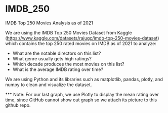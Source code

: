 # IMDB_250
IMDB Top 250 Movies Analysis as of 2021

 We are using the IMDB Top 250 Movies Dataset from Kaggle (https://www.kaggle.com/datasets/rajugc/imdb-top-250-movies-dataset) which contains the top 250 rated movies on IMDB as of 2021 to analyze:
- What are the notable directors on this list?
- What genre usually gets high ratings?
- Which decade produces the most movies on this list?
- What is the average IMDB rating over time?

We are using Python and its libraries such as matplotlib, pandas, plotly, and numpy to clean and visualize the dataset.

*** Note: For our last graph, we use Plotly to display the mean rating over time, since GitHub cannot show out graph so we attach its picture to this github repo.
